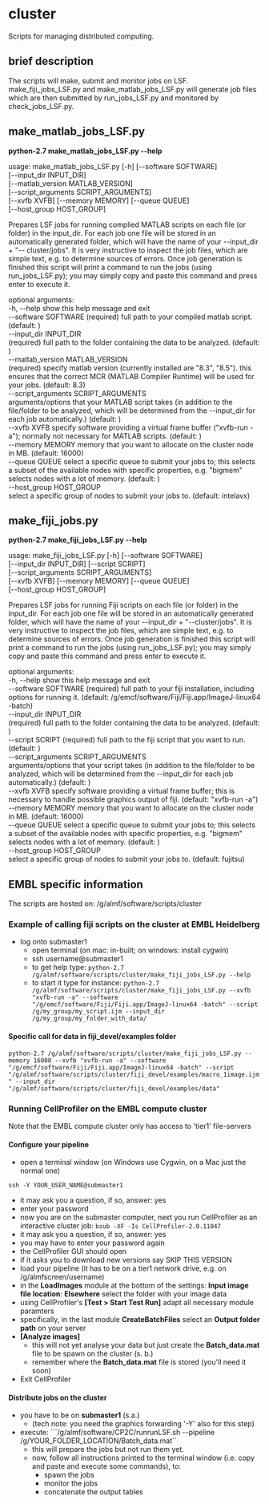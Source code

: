 # cluster
Scripts for managing distributed computing. 

## brief description
The scripts will make, submit and monitor jobs on LSF.
make_fiji_jobs_LSF.py and make_matlab_jobs_LSF.py will generate job files which are then submitted by run_jobs_LSF.py and monitored by check_jobs_LSF.py.


## make_matlab_jobs_LSF.py

__python-2.7 make_matlab_jobs_LSF.py --help__  
  
usage: make_matlab_jobs_LSF.py [-h] [--software SOFTWARE]  
                               [--input_dir INPUT_DIR]  
                               [--matlab_version MATLAB_VERSION]  
                               [--script_arguments SCRIPT_ARGUMENTS]  
                               [--xvfb XVFB] [--memory MEMORY] [--queue QUEUE]  
                               [--host_group HOST_GROUP]  
  
Prepares LSF jobs for running complied MATLAB scripts on each file (or folder)
in the input_dir. For each job one file will be stored in an automatically
generated folder, which will have the name of your --input_dir + "--
cluster/jobs". It is very instructive to inspect the job files, which are
simple text, e.g. to determine sources of errors. Once job generation is
finished this script will print a command to run the jobs (using
run_jobs_LSF.py); you may simply copy and paste this command and press enter
to execute it.  
  
optional arguments:  
  -h, --help            show this help message and exit  
  --software SOFTWARE   (required) full path to your compiled matlab script.
                        (default: )  
  --input_dir INPUT_DIR  
                        (required) full path to the folder containing the data
                        to be analyzed. (default: )  
  --matlab_version MATLAB_VERSION  
                        (required) specify matlab version (currently installed
                        are "8.3", "8.5"). this ensures that the correct MCR
                        (MATLAB Compiler Runtime) will be used for your jobs.
                        (default: 8.3)  
  --script_arguments SCRIPT_ARGUMENTS  
                        arguments/options that your MATLAB script takes (in
                        addition to the file/folder to be analyzed, which will
                        be determined from the --input_dir for each job
                        automatically.) (default: )  
  --xvfb XVFB           specify software providing a virtual frame buffer
                        ("xvfb-run -a"); normally not necessary for MATLAB
                        scripts. (default: )  
  --memory MEMORY       memory that you want to allocate on the cluster node
                        in MB. (default: 16000)  
  --queue QUEUE         select a specific queue to submit your jobs to; this
                        selects a subset of the available nodes with specific
                        properties, e.g. "bigmem" selects nodes with a lot of
                        memory. (default: )  
  --host_group HOST_GROUP  
                        select a specific group of nodes to submit your jobs
                        to. (default: intelavx)  

## make_fiji_jobs.py  

__python-2.7 make_fiji_jobs_LSF.py --help__  
  
usage: make_fiji_jobs_LSF.py [-h] [--software SOFTWARE]  
                             [--input_dir INPUT_DIR] [--script SCRIPT]  
                             [--script_arguments SCRIPT_ARGUMENTS]  
                             [--xvfb XVFB] [--memory MEMORY] [--queue QUEUE]  
                             [--host_group HOST_GROUP]  
  
Prepares LSF jobs for running Fiji scripts on each file (or folder) in the
input_dir. For each job one file will be stored in an automatically generated
folder, which will have the name of your --input_dir + "--cluster/jobs". It is
very instructive to inspect the job files, which are simple text, e.g. to
determine sources of errors. Once job generation is finished this script will
print a command to run the jobs (using run_jobs_LSF.py); you may simply copy
and paste this command and press enter to execute it.  
  
optional arguments:  
  -h, --help            show this help message and exit  
  --software SOFTWARE   (required) full path to your fiji installation,
                        including options for running it. (default:
                        /g/emcf/software/Fiji/Fiji.app/ImageJ-linux64 -batch)  
  --input_dir INPUT_DIR  
                        (required) full path to the folder containing the data
                        to be analyzed. (default: )  
  --script SCRIPT       (required) full path to the fiji script that you want
                        to run. (default: )  
  --script_arguments SCRIPT_ARGUMENTS  
                        arguments/options that your script takes (in addition
                        to the file/folder to be analyzed, which will be
                        determined from the --input_dir for each job
                        automatically.) (default: )  
  --xvfb XVFB           specify software providing a virtual frame buffer;
                        this is necessary to handle possible graphics output
                        of fiji. (default: "xvfb-run -a")  
  --memory MEMORY       memory that you want to allocate on the cluster node
                        in MB. (default: 16000)  
  --queue QUEUE         select a specific queue to submit your jobs to; this
                        selects a subset of the available nodes with specific
                        properties, e.g. "bigmem" selects nodes with a lot of
                        memory. (default: )  
  --host_group HOST_GROUP  
                        select a specific group of nodes to submit your jobs
                        to. (default: fujitsu)  


## EMBL specific information

The scripts are hosted on: /g/almf/software/scripts/cluster

### Example of calling fiji scripts on the cluster at EMBL Heidelberg

- log onto submaster1
  - open terminal (on mac: in-built; on windows: install cygwin)   
  - ssh username@submaster1 
  - to get help type:
     ```python-2.7 /g/almf/software/scripts/cluster/make_fiji_jobs_LSF.py --help```
  - to start it type for instance:
     ```python-2.7 /g/almf/software/scripts/cluster/make_fiji_jobs_LSF.py --xvfb "xvfb-run -a" --software "/g/emcf/software/Fiji/Fiji.app/ImageJ-linux64 -batch" --script /g/my_group/my_script.ijm --input_dir /g/my_group/my_folder_with_data/```

#### Specific call for data in fiji_devel/examples folder

```python-2.7 /g/almf/software/scripts/cluster/make_fiji_jobs_LSF.py --memory 16000 --xvfb "xvfb-run -a" --software "/g/emcf/software/Fiji/Fiji.app/ImageJ-linux64 -batch" --script "/g/almf/software/scripts/cluster/fiji_devel/examples/macro_1image.ijm" --input_dir "/g/almf/software/scripts/cluster/fiji_devel/examples/data"```

### Running CellProfiler on the EMBL compute cluster

Note that the EMBL compute cluster only has access to 'tier1' file-servers

#### Configure your pipeline

- open a terminal window (on Windows use Cygwin, on a Mac just the normal one)

```ssh -Y YOUR_USER_NAME@submaster1```
- it may ask you a question, if so, answer: yes
- enter your password
- now you are on the submaster computer, next you run CellProfiler as an interactive cluster job:
```bsub -XF -Is CellProfiler-2.0.11047```
- it may ask you a question, if so, answer: yes
- you may have to enter your password again
- the CellProfiler GUI should open
- if it asks you to download new versions say SKIP THIS VERSION
- load your pipeline (it has to be on a tier1 network drive, e.g. on /g/almfscreen/username)
- in the __LoadImages__ module at the bottom of the settings: __Input image file location__: __Elsewhere__ select the folder with your image data
- using CellProfiler's __[Test > Start Test Run]__ adapt all necessary module paramters
- specifically, in the last module __CreateBatchFiles__ select an __Output folder path__ on your server  
- __[Analyze images]__
  - this will not yet analyse your data but just create the __Batch_data.mat__ file to be spawn on the cluster (s. b.)
  - remember where the __Batch_data.mat__ file is stored (you'll need it soon)
- Exit CellProfiler

#### Distribute jobs on the cluster

- you have to be on __submaster1__ (s.a.)
  - (tech note: you need the graphics forwarding '-Y' also for this step) 
- execute: ```/g/almf/software/CP2C/runrunLSF.sh --pipeline /g/YOUR_FOLDER_LOCATION/Batch_data.mat``
  - this will prepare the jobs but not run them yet.
  - now, follow all instructions printed to the terminal window (i.e. copy and paste and execute some commands), to:
    - spawn the jobs
    - monitor the jobs
    - concatenate the output tables

